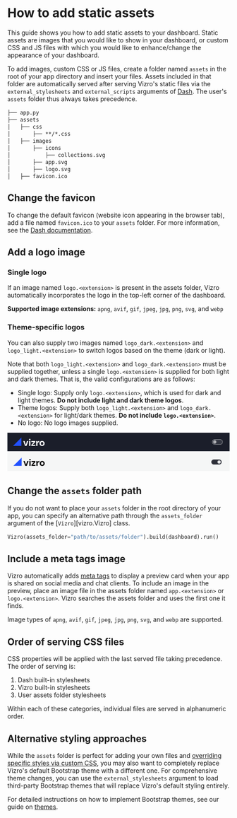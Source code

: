 # How to add static assets

This guide shows you how to add static assets to your dashboard. Static assets are images that you would like to show in your dashboard, or custom CSS and JS files with which you would like to enhance/change the appearance of your dashboard.

To add images, custom CSS or JS files, create a folder named `assets` in the root of your app directory and insert your files. Assets included in that folder are automatically served after serving Vizro's static files via the `external_stylesheets` and `external_scripts` arguments of [Dash](https://dash.plotly.com/external-resources#adding-external-css/javascript). The user's `assets` folder thus always takes precedence.

```text title="Example folder structure"
├── app.py
├── assets
│   ├── css
│       ├── **/*.css
│   ├── images
│       ├── icons
│           ├── collections.svg
│       ├── app.svg
│       ├── logo.svg
│   ├── favicon.ico
```

## Change the favicon

To change the default favicon (website icon appearing in the browser tab), add a file named `favicon.ico` to your `assets` folder. For more information, see the [Dash documentation](https://dash.plotly.com/external-resources#changing-the-favicon).

## Add a logo image

### Single logo

If an image named `logo.<extension>` is present in the assets folder, Vizro automatically incorporates the logo in the top-left corner of the dashboard.

**Supported image extensions:** `apng`, `avif`, `gif`, `jpeg`, `jpg`, `png`, `svg`, and `webp`

### Theme-specific logos

You can also supply two images named `logo_dark.<extension>` and `logo_light.<extension>` to switch logos based on the theme (dark or light).

Note that both `logo_light.<extension>` and `logo_dark.<extension>` must be supplied together, unless a single `logo.<extension>` is supplied for both light and dark themes. That is, the valid configurations are as follows:

- Single logo: Supply only `logo.<extension>`, which is used for dark and light themes. **Do not include light and dark theme logos**.
- Theme logos: Supply both `logo_light.<extension>` and `logo_dark.<extension>` for light/dark themes. **Do not include `logo.<extension>`**.
- No logo: No logo images supplied.

![Logo dark](../../assets/user_guides/assets/logo-dark.png) ![Logo light](../../assets/user_guides/assets/logo-light.png)

## Change the `assets` folder path

If you do not want to place your `assets` folder in the root directory of your app, you can specify an alternative path through the `assets_folder` argument of the [`Vizro`][vizro.Vizro] class.

```python
Vizro(assets_folder="path/to/assets/folder").build(dashboard).run()
```

## Include a meta tags image

Vizro automatically adds [meta tags](https://metatags.io/) to display a preview card when your app is shared on social media and chat clients. To include an image in the preview, place an image file in the assets folder named `app.<extension>` or `logo.<extension>`. Vizro searches the assets folder and uses the first one it finds.

Image types of `apng`, `avif`, `gif`, `jpeg`, `jpg`, `png`, `svg`, and `webp` are supported.

## Order of serving CSS files

CSS properties will be applied with the last served file taking precedence. The order of serving is:

1. Dash built-in stylesheets
1. Vizro built-in stylesheets
1. User assets folder stylesheets

Within each of these categories, individual files are served in alphanumeric order.

## Alternative styling approaches

While the `assets` folder is perfect for adding your own files and [overriding specific styles via custom CSS](custom-css.md), you may also want to completely replace Vizro's default Bootstrap theme with a different one. For comprehensive theme changes, you can use the `external_stylesheets` argument to load third-party Bootstrap themes that will replace Vizro's default styling entirely.

For detailed instructions on how to implement Bootstrap themes, see our guide on [themes](themes.md#bootstrap-themes-in-dashboard).
